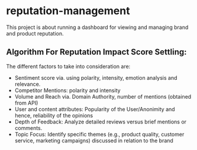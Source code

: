 # reputation-management

This project is about running a dashboard for viewing and managing brand and product reputation.

## Algorithm For Reputation Impact Score Settling:

The different factors to take into consideration are:
- Sentiment score via. using polarity, intensity, emotion analysis and relevance.
- Competitor Mentions: polarity and intensity
- Volume and Reach via. Domain Authority, number of mentions (obtained from API)
- User and content attributes: Popularity of the User/Anonimity and hence, reliability of the opinions
- Depth of Feedback: Analyze detailed reviews versus brief mentions or comments.
- Topic Focus: Identify specific themes (e.g., product quality, customer service, marketing campaigns) discussed in relation to the brand
